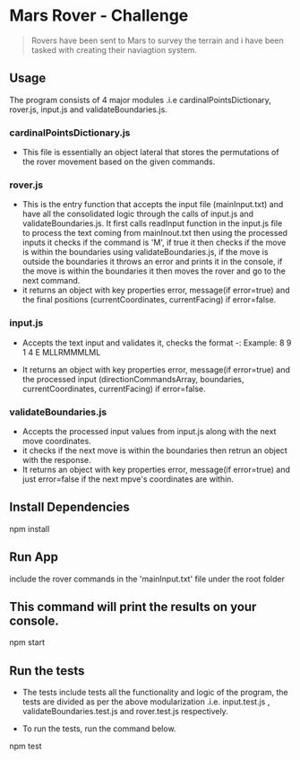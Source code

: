# Mars Rover - Challenge

> Rovers have been sent to Mars to survey the terrain and i have been tasked with creating their naviagtion system.

## Usage

The program consists of 4 major modules .i.e cardinalPointsDictionary, rover.js, input.js and validateBoundaries.js.

### cardinalPointsDictionary.js
- This file is essentially an object lateral that stores the permutations of the rover movement based on the given commands.

### rover.js

- This is the entry function that accepts the input file (mainInput.txt) and have all the consolidated logic through the calls of input.js and validateBoundaries.js. It first calls readInput function in the input.js file to process the text coming from mainInout.txt then using the processed inputs it checks if the command is 'M', if true it then checks if the move is within the boundaries using validateBoundaries.js, if the move is outside the boundaries it throws an error and prints it in the console, if the move is within the boundaries it then moves the rover and go to the next command.
- it returns an object with key properties error, message(if error=true) and the final positions (currentCoordinates,
  currentFacing) if error=false.

### input.js

- Accepts the text input and validates it, checks the format -:
  Example:
  8 9
  1 4 E
  MLLRMMMLML

- It returns an object with key properties error, message(if error=true) and the processed input (directionCommandsArray,
  boundaries,
  currentCoordinates,
  currentFacing) if error=false.

### validateBoundaries.js

- Accepts the processed input values from input.js along with the next move coordinates.
- it checks if the next move is within the boundaries then retrun an object with the response.
- It returns an object with key properties error, message(if error=true) and just error=false if the next mpve's coordinates are within.

## Install Dependencies

npm install

## Run App

include the rover commands in the 'mainInput.txt' file under the root folder

## This command will print the results on your console.

npm start

## Run the tests

- The tests include tests all the functionality and logic of the program, the tests are divided as per the above modularization .i.e. input.test.js , validateBoundaries.test.js and rover.test.js respectively.

- To run the tests, run the command below.

npm test
